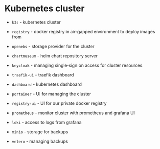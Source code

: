 # Kubernetes cluster

- `k3s` -  kubernetes cluster

- `registry` - docker registry in air-gapped environment to deploy images from

- `openebs` - storage provider for the cluster

- `chartmuseum` - helm chart repository server

- `keycloak` - managing single-sign on access for cluster resources

- `traefik-ui` - traefik dashboard

- `dashboard` - kubernetes dashboard

- `portainer` - UI for managing the cluster

- `registry-ui` - UI for our private docker registry

- `prometheus` - monitor cluster with prometheus and grafana UI

- `loki` - access to logs from grafana

- `minio` - storage for backups

- `velero` - managing backups